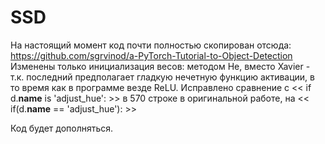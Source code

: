# SSD

На настоящий момент код почти полностью скопирован отсюда: https://github.com/sgrvinod/a-PyTorch-Tutorial-to-Object-Detection
Изменены только инициализация весов: методом He, вместо Xavier - т.к. последний предполагает гладкую нечетную функцию активации, в то время как в программе везде ReLU.
Исправлено сравнение c << if d.__name__ is 'adjust_hue': >> в 570 строке в оригинальной работе, на << if(d.__name__ == 'adjust_hue'): >>

Код будет дополняться.

